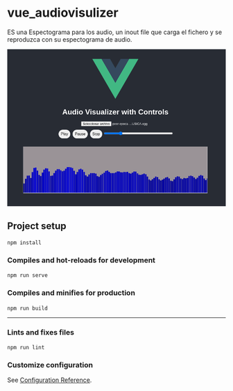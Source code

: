 # vue_audiovisulizer
ES una Espectograma para los audio, un inout file que carga el fichero y se reproduzca con su espectograma de audio.

![img](./public/vue_audiovisulizer.png)

## Project setup
```
npm install
```

### Compiles and hot-reloads for development
```
npm run serve
```

### Compiles and minifies for production
```
npm run build
```
****
### Lints and fixes files
```
npm run lint
```

### Customize configuration
See [Configuration Reference](https://cli.vuejs.org/config/).
